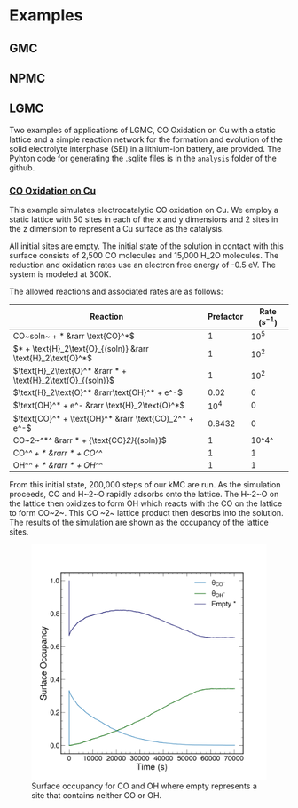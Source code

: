 # Examples

## GMC

## NPMC

## LGMC
Two examples of applications of LGMC, CO Oxidation on Cu with a static lattice and a simple reaction network for the formation and evolution of the solid electrolyte interphase (SEI) in a lithium-ion battery, are provided. The Pyhton code for generating the .sqlite files is in the `analysis` folder of the github. 

### [CO Oxidation on Cu](./CO_oxidation.html)
This example simulates electrocatalytic CO oxidation on Cu. We employ a static lattice with 50 sites in each of the x and y dimensions and 2 sites in the z dimension to represent a Cu surface as the catalysis. 

All initial sites are empty. The initial state of the solution in contact with this surface consists of 2,500 CO molecules and 15,000 H_2O molecules. The reduction and oxidation rates use an electron free energy of -0.5 eV. The system is modeled at 300K. 

The allowed reactions and associated rates are as follows:

| Reaction                                                                | Prefactor | Rate ($s^{-1}$) |
|-------------------------------------------------------------------------|-----------|-----------------|
| CO~soln~ + * &rarr \text{CO}^*$                   | 1         | $10^5$          |
| $* + \text{H}_2\text{O}_{(soln)} &rarr \text{H}_2\text{O}^*$ | 1         | $10^2$          |
| $\text{H}_2\text{O}^* &rarr * + \text{H}_2\text{O}_{(soln)}$ | 1         | $10^2$          |
| $\text{H}_2\text{O}^* &rarr\text{OH}^* + e^-$               | 0.02      | 0               |
| $\text{OH}^* + e^- &rarr \text{H}_2\text{O}^*$               | $10^4$    | 0               |
| $\text{CO}^* + \text{OH}^* &rarr \text{CO}_2^* + e^-$        | 0.8432    | 0               |
| CO~2~^*^ &rarr * + {\text{CO}_2}_{(soln)}$             | 1         | 10^4^          |
| CO^*^ + * &rarr * + CO^*^                     | 1         | 1               |
| OH^*^ + * &rarr * + OH^*^                     | 1         | 1               |

From this initial state, 200,000 steps of our kMC are run. As the simulation proceeds, CO and H~2~O rapidly adsorbs onto the lattice. The H~2~O on the lattice then oxidizes to form OH which reacts with the CO on the lattice to form CO~2~. This CO ~2~ lattice product then desorbs into the solution. The results of the simulation are shown as the occupancy of the lattice sites.

<figure>
    <img src="valid.png"
         alt="Results of CO Oxidation on Cu">
    <figcaption>Surface occupancy for CO and OH where empty represents a site that contains neither CO or OH. </figcaption>
</figure>